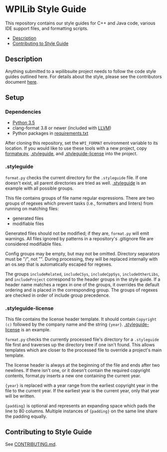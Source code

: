 # WPILib Style Guide

This repository contains our style guides for C++ and Java code, various IDE support files, and formatting scripts.

- [Description](#description)
- [Contributing to Style Guide](#contributing-to-style-guide)

## Description

Anything submitted to a wpilibsuite project needs to follow the code style guides outlined here. For details about the style, please see the contributors document [here](CONTRIBUTING.md#coding-guidelines).

## Setup

### Dependencies

- [Python 3.5](https://www.python.org/downloads/)
- clang-format 3.8 or newer (included with [LLVM](http://llvm.org/releases/download.html))
- Python packages in [requirements.txt](requirements.txt)

After cloning this repository, set the `WPI_FORMAT` environment variable to its location. If you would like to use these tools with a new project, copy [formatw.py](formatw.py), [.styleguide](#.styleguide), and [.styleguide-license](#.styleguide-license) into the project.

### .styleguide

`format.py` checks the current directory for the `.styleguide` file. If one doesn't exist, all parent directories are tried as well. [.styleguide](examples/.styleguide) is an example with all possible groups.

This file contains groups of file name regular expressions. There are two groups of regexes which prevent tasks (i.e., formatters and linters) from running on matching files:

- generated files
- modifiable files

Generated files should not be modified; if they are, `format.py` will emit warnings. All files ignored by patterns in a repository's .gitignore file are considered modifiable files.

Config groups may be empty, but may not be omitted. Directory separators must be "/", not "\". During processing, they will be replaced internally with an os.sep that is automatically escaped for regexes.

The groups `includeRelated`, `includeCSys`, `includeCppSys`, `includeOtherLibs`, and `includeProject` correspond to the header groups in the style guide. If a header name matches a regex in one of the groups, it overrides the default ordering and is placed in the corresponding group. The groups of regexes are checked in order of include group precedence.

### .styleguide-license

This file contains the license header template. It should contain `Copyright (c)` followed by the company name and the string `{year}`. [.styleguide-license](examples/.styleguide-license) is an example.

`format.py` checks the currently processed file's directory for a `.styleguide` file first and traverses up the directory tree if one isn't found. This allows templates which are closer to the processed file to override a project's main template.

The license header is always at the beginning of the file and ends after two
newlines. If there isn't one, or it doesn't contain the required copyright
contents, format.py inserts a new one containing the current year.

`{year}` is replaced with a year range from the earliest copyright year in the
file to the current year. If the earliest year is the current year, only that
year will be written.

`{padding}` is optional and represents an expanding space which pads the line to
80 columns. Multiple instances of `{padding}` on the same line share the padding
equally.

## Contributing to Style Guide

See [CONTRIBUTING.md](CONTRIBUTING.md).
